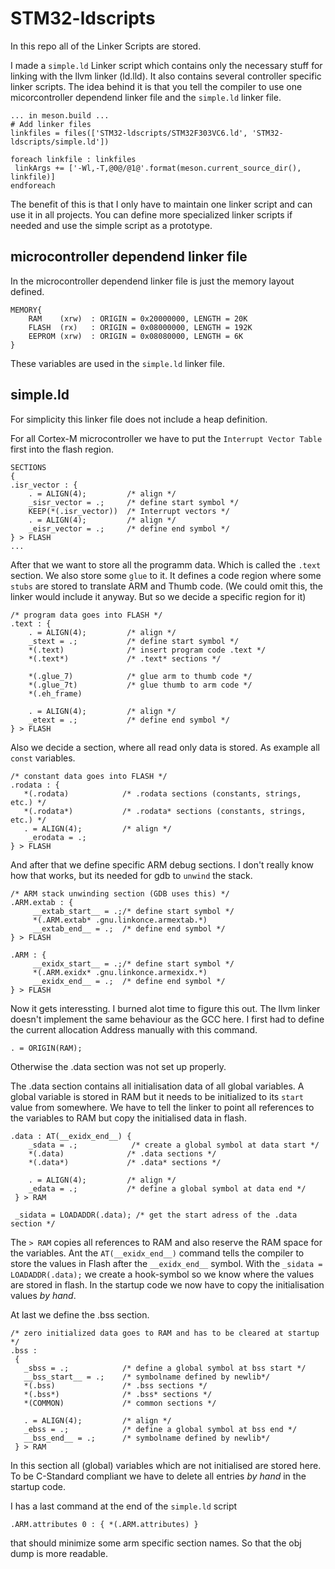 # STM32-ldscripts

In this repo all of the Linker Scripts are stored.

I made a `simple.ld` Linker script which contains only the necessary stuff for linking with the llvm linker (ld.lld).
It also contains several controller specific linker scripts. The idea behind it is that you tell the compiler to use
one micorcontroller dependend linker file and the `simple.ld` linker file.

    ... in meson.build ...
    # Add linker files
    linkfiles = files(['STM32-ldscripts/STM32F303VC6.ld', 'STM32-ldscripts/simple.ld'])

    foreach linkfile : linkfiles
     linkArgs += ['-Wl,-T,@0@/@1@'.format(meson.current_source_dir(), linkfile)]
    endforeach

The benefit of this is that I only have to maintain one linker script and can use it in all projects.
You can define more specialized linker scripts if needed and use the simple script as a prototype.

## microcontroller dependend linker file
In the microcontroller dependend linker file is just the memory layout defined.

    MEMORY{
    	RAM    (xrw)  : ORIGIN = 0x20000000, LENGTH = 20K
    	FLASH  (rx)   : ORIGIN = 0x08000000, LENGTH = 192K
    	EEPROM (xrw)  : ORIGIN = 0x08080000, LENGTH = 6K
    }

These variables are used in the `simple.ld` linker file.

## simple.ld

For simplicity this linker file does not include a heap definition.

For all Cortex-M microcontroller we have to put the `Interrupt Vector Table` first into the flash region.

    SECTIONS
    {
    .isr_vector : {
        . = ALIGN(4);         /* align */
        _sisr_vector = .;     /* define start symbol */
        KEEP(*(.isr_vector))  /* Interrupt vectors */
        . = ALIGN(4);         /* align */
        _eisr_vector = .;     /* define end symbol */
    } > FLASH
    ...

After that we want to store all the programm data. Which is called the `.text` section.
We also store some `glue` to it. It defines a code region where some `stubs` are stored to translate ARM and Thumb code.
(We could omit this, the linker would include it anyway. But so we decide a specific region for it)

    /* program data goes into FLASH */
    .text : {
        . = ALIGN(4);         /* align */
        _stext = .;           /* define start symbol */
        *(.text)              /* insert program code .text */
        *(.text*)             /* .text* sections */

        *(.glue_7)            /* glue arm to thumb code */
        *(.glue_7t)           /* glue thumb to arm code */
        *(.eh_frame)

        . = ALIGN(4);         /* align */
        _etext = .;           /* define end symbol */
    } > FLASH

Also we decide a section, where all read only data is stored. As example all `const` variables.

    /* constant data goes into FLASH */
    .rodata : {
       *(.rodata)            /* .rodata sections (constants, strings, etc.) */
       *(.rodata*)           /* .rodata* sections (constants, strings, etc.) */
       . = ALIGN(4);         /* align */
        _erodata = .;
    } > FLASH

And after that we define specific ARM debug sections. I don't really know how that works, but its needed for gdb to `unwind` the stack.

    /* ARM stack unwinding section (GDB uses this) */
    .ARM.extab : {
         __extab_start__ = .;/* define start symbol */
         *(.ARM.extab* .gnu.linkonce.armextab.*)
         __extab_end__ = .;  /* define end symbol */
    } > FLASH

    .ARM : {
         __exidx_start__ = .;/* define start symbol */
         *(.ARM.exidx* .gnu.linkonce.armexidx.*)
         __exidx_end__ = .;  /* define end symbol */
    } > FLASH

Now it gets interessting. I burned alot time to figure this out.
The llvm linker doesn't implement the same behaviour as the GCC here.
I first had to define the current allocation Address manually with this command.

    . = ORIGIN(RAM);

Otherwise the .data section was not set up properly.

The .data section contains all initialisation data of all global variables.
A global variable is stored in RAM but it needs to be initialized to its `start` value from somewhere.
We have to tell the linker to point all references to the variables to RAM but copy the initialised data in flash.

    .data : AT(__exidx_end__) {
        _sdata = .;            /* create a global symbol at data start */
        *(.data)              /* .data sections */
        *(.data*)             /* .data* sections */

        . = ALIGN(4);         /* align */
        _edata = .;           /* define a global symbol at data end */
     } > RAM

     _sidata = LOADADDR(.data); /* get the start adress of the .data section */

The `> RAM` copies all references to RAM and also reserve the RAM space for the variables.
Ant the `AT(__exidx_end__)` command tells the compiler to store the values in Flash after the `__exidx_end__` symbol.
With the `_sidata = LOADADDR(.data);` we create a hook-symbol so we know where the values are stored in flash.
In the startup code we now have to copy the initialisation values *by hand*.

At last we define the .bss section.

    /* zero initialized data goes to RAM and has to be cleared at startup */
    .bss :
     {
       _sbss = .;            /* define a global symbol at bss start */
       __bss_start__ = .;    /* symbolname defined by newlib*/
       *(.bss)               /* .bss sections */
       *(.bss*)              /* .bss* sections */
       *(COMMON)             /* common sections */

       . = ALIGN(4);         /* align */
       _ebss = .;            /* define a global symbol at bss end */
       __bss_end__ = .;      /* symbolname defined by newlib*/
     } > RAM

In this section all (global) variables which are not initialised are stored here.
To be C-Standard compliant we have to delete all entries *by hand* in the startup code.

I has a last command at the end of the `simple.ld` script

    .ARM.attributes 0 : { *(.ARM.attributes) }

that should minimize some arm specific section names. So that the obj dump is more readable.
